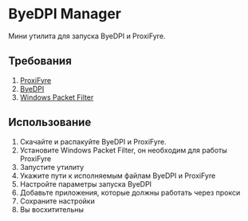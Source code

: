 # ByeDPI Manager

Мини утилита для запуска ByeDPI и ProxiFyre.

## Требования

1. [ProxiFyre](https://github.com/wiresock/proxifyre)
2. [ByeDPI](https://github.com/hufrea/byedpi)
3. [Windows Packet Filter](https://github.com/wiresock/ndisapi)

## Использование

1. Скачайте и распакуйте ByeDPI и ProxiFyre. 
2. Установите Windows Packet Filter, он необходим для работы ProxiFyre
3. Запустите утилиту
4. Укажите пути к исполняемым файлам ByeDPI и ProxiFyre
5. Настройте параметры запуска ByeDPI
6. Добавьте приложения, которые должны работать через прокси
7. Сохраните настройки
8. Вы восхитительны